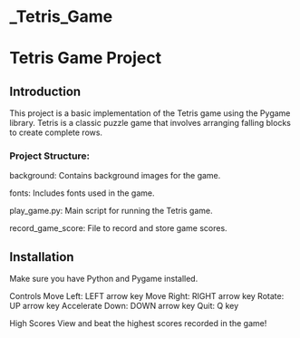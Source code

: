 # _Tetris_Game


# Tetris Game Project

## Introduction

This project is a basic implementation of the Tetris game using the Pygame library. Tetris is a classic puzzle game that involves arranging falling blocks to create complete rows.


### Project Structure:

background: Contains background images for the game.

fonts: Includes fonts used in the game.

play_game.py: Main script for running the Tetris game.

record_game_score: File to record and store game scores.

## Installation

Make sure you have Python and Pygame installed. 

Controls
Move Left: LEFT arrow key
Move Right: RIGHT arrow key
Rotate: UP arrow key
Accelerate Down: DOWN arrow key
Quit: Q key


High Scores
View and beat the highest scores recorded in the game!


